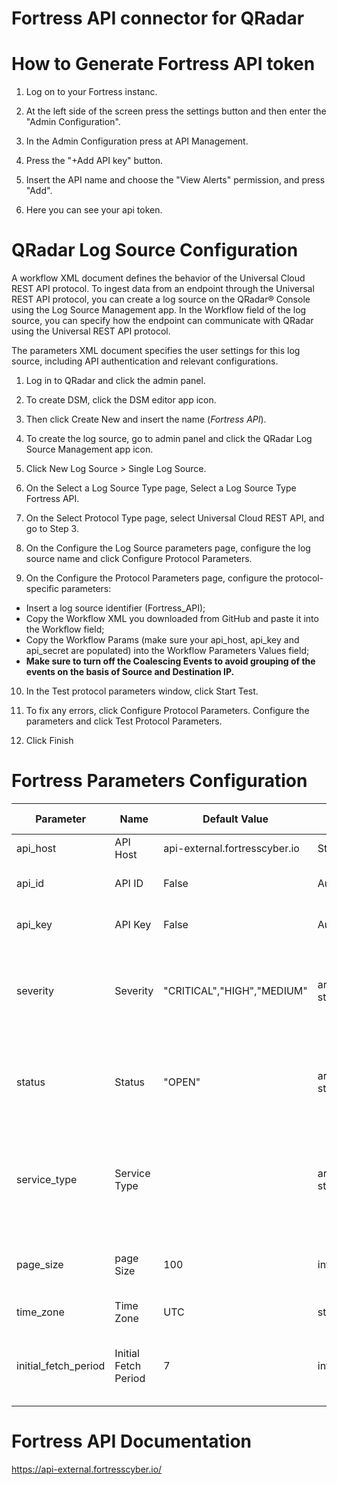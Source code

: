 # Fortress API connector for QRadar

# How to Generate Fortress API token
1. Log on to your Fortress instanc.

2. At the left side of the screen press the settings button and then enter the "Admin Configuration".

3. In the Admin Configuration press at API Management.

4. Press the "+Add API key" button.

5. Insert the API name and choose the "View Alerts" permission, and press "Add".

6. Here you can see your api token.

# QRadar Log Source Configuration
A workflow XML document defines the behavior of the Universal Cloud REST API protocol. To ingest data from an endpoint through the Universal REST API protocol, you can create a log source on the QRadar® Console using the Log Source Management app. In the Workflow field of the log source, you can specify how the endpoint can communicate with QRadar using the Universal REST API protocol.

The parameters XML document specifies the user settings for this log source, including API authentication and relevant configurations.

1. Log in to QRadar and click the admin panel.

2. To create DSM, click the DSM editor app icon.

3. Then click Create New and insert the name (_Fortress API_).

4. To create the log source, go to admin panel and click the QRadar Log Source Management app icon.

5. Click New Log Source > Single Log Source.

6. On the Select a Log Source Type page, Select a Log Source Type Fortress API.

7. On the Select Protocol Type page, select Universal Cloud REST API, and go to Step 3.

8. On the Configure the Log Source parameters page, configure the log source name and click Configure Protocol Parameters. 

9. On the Configure the Protocol Parameters page, configure the protocol-specific parameters:
 - Insert a log source identifier (Fortress_API);
 - Copy the Workflow XML you downloaded from GitHub and paste it into the Workflow field;
 - Copy the Workflow Params (make sure your api_host, api_key and api_secret are populated) into the Workflow Parameters Values field;
 - **Make sure to turn off the Coalescing Events to avoid grouping of the events on the basis of Source and Destination IP.**

10. In the Test protocol parameters window, click Start Test.

11. To fix any errors, click Configure Protocol Parameters. Configure the parameters and click Test Protocol Parameters.

12. Click Finish

# Fortress Parameters Configuration
Parameter                           | Name | Default Value | Type | Required (True/False) | Description
---                                 | --- | --- | --- |--- |---
api_host                            | API Host | api-external.fortresscyber.io | String | True | URL for the instance.
api_id                              | API ID | False | Authentication | True | Fortress API id for QRadar
api_key                             | API Key | False | Authentication | True | Fortress API key for QRadar
severity                            | Severity | "CRITICAL","HIGH","MEDIUM" | array of strings | False | this parameter is an array of strings used to filter alerts by severity.
status                              | Status | "OPEN" | array of strings | False | this parameter is an array of strings used to filter alerts by status.
service_type                        | Service Type |  | array of strings | False | this parameter is an array of strings used to filter alerts by service type.
page_size                           | page Size | 100 | integer | false | Max number of alerts to return per poll
time_zone                           | Time Zone | UTC | string | false | Select your time zone
initial_fetch_period                | Initial Fetch Period | 7 | integer | true | Number of days to look back for initial event ingestion.


# Fortress API Documentation
https://api-external.fortresscyber.io/
